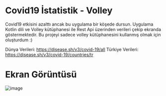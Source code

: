 # Covid19 İstatistik - Volley
Covid19 etkisini azalttı ancak bu uygulama bir köşede dursun. Uygulama Kotlin dili ve Volley kütüphanesi ile Rest Api üzerinden verileri çekip ekranda göstermektedir. 
Bu projeyi sadece volley kütüphanesini kullanmış olmak için oluşturdum :)

Dünya Verileri: https://disease.sh/v3/covid-19/all
Türkiye Verileri: https://disease.sh/v3/covid-19/countries/tr

# Ekran Görüntüsü
![image](https://user-images.githubusercontent.com/14194362/160880078-e4d05955-585c-43d7-aba5-cb074f1917e3.png)


